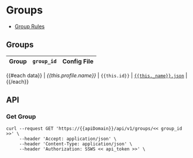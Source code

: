 # Groups

* [Group Rules](./rules)

## Groups

| Group | `group_id` | Config File |
| :---      |:---  |:--- |
{{#each data}}
| _{{this.profile.name}}_       | `{{this.id}}`         | [`{{this._name}}.json`]({{this._name}}.json) |
{{/each}}

## API
### Get Group

```
curl --request GET 'https://{{apiDomain}}/api/v1/groups/<< group_id >>' \
     --header 'Accept: application/json' \
     --header 'Content-Type: application/json' \
	 --header 'Authorization: SSWS << api_token >>' \
```

